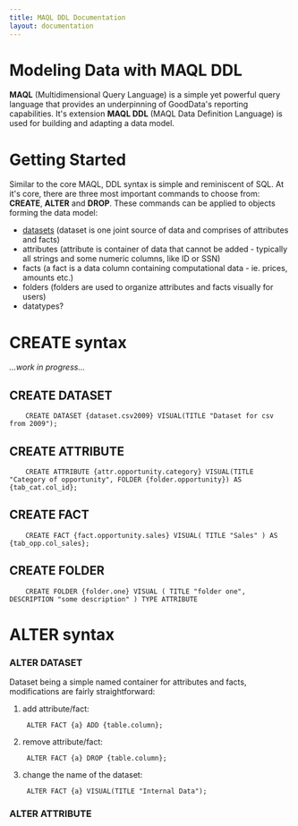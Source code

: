 ```yaml
---
title: MAQL DDL Documentation
layout: documentation
---
```


# Modeling Data with MAQL DDL

**MAQL** (Multidimensional Query Language) is a simple yet powerful query language that provides an underpinning of GoodData's reporting capabilities. It's extension **MAQL DDL** (MAQL Data Definition Language) is used for building and adapting a data model.

# Getting Started

Similar to the core MAQL, DDL syntax is simple and reminiscent of SQL. At it's core, there are three most important commands to choose from: **CREATE**, **ALTER** and **DROP**. These commands can be applied to objects forming the data model:

* [datasets](#create-datasets) (dataset is one joint source of data and comprises of attributes and facts)
* attributes (attribute is container of data that cannot be added - typically all strings and some numeric columns, like ID or SSN)
* facts (a fact is a data column containing computational data - ie. prices, amounts etc.)
* folders (folders are used to organize attributes and facts visually for users)
* datatypes?



# CREATE syntax

_…work in progress…_

## CREATE DATASET

        CREATE DATASET {dataset.csv2009} VISUAL(TITLE "Dataset for csv from 2009");

## CREATE ATTRIBUTE

        CREATE ATTRIBUTE {attr.opportunity.category} VISUAL(TITLE "Category of opportunity", FOLDER {folder.opportunity}) AS {tab_cat.col_id};

## CREATE FACT

        CREATE FACT {fact.opportunity.sales} VISUAL( TITLE "Sales" ) AS {tab_opp.col_sales};

## CREATE FOLDER

        CREATE FOLDER {folder.one} VISUAL ( TITLE "folder one", DESCRIPTION "some description" ) TYPE ATTRIBUTE

# ALTER syntax

### ALTER DATASET
Dataset being a simple named container for attributes and facts, modifications are fairly straightforward:

1. add attribute/fact:

        ALTER FACT {a} ADD {table.column};

2. remove attribute/fact:

        ALTER FACT {a} DROP {table.column};

3. change the name of the dataset:

        ALTER FACT {a} VISUAL(TITLE "Internal Data");

### ALTER ATTRIBUTE